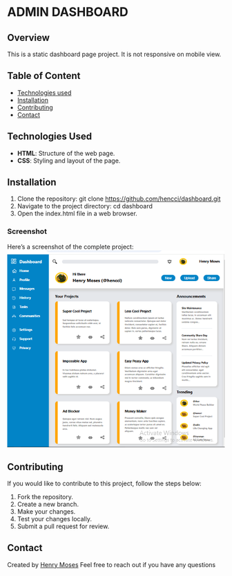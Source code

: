 # ADMIN DASHBOARD

## Overview

This is a static dashboard page project.
It is not responsive on mobile view.

## Table of Content

* [Technologies used](#technologies-used)
* [Installation](#installation)
* [Contributing](#contributing)
* [Contact](#contact)


## Technologies Used

* **HTML**: Structure of the web page.
* **CSS**: Styling and layout of the page.

## Installation

1. Clone the repository:
   git clone https://github.com/hencci/dashboard.git
2. Navigate to the project directory:
   cd dashboard
3. Open the index.html file in a web browser.

### Screenshot

Here’s a screenshot of the complete project:
![Screenshot](./images/Dashboard.PNG)

## Contributing

If you would like to contribute to this project, follow the steps below:

1. Fork the repository.
2. Create a new branch.
3. Make your changes.
4. Test your changes locally.
5. Submit a pull request for review.

## Contact

Created by [Henry Moses](https://github.com/hencci)
Feel free to reach out if you have any questions